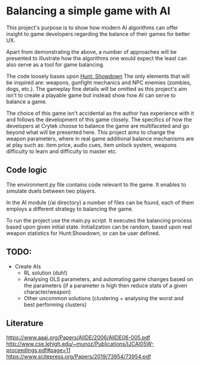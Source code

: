 # Balancing a simple game with AI
This project's purpose is to show how modern AI algorithms can offer
insight to game developers regarding the balance of their games for
better UX. 

Apart from demonstrating the above, a number of approaches will
be presented to illustrate how the algorithms one would expect the
least can also serve as a tool for game balancing.

The code loosely bases upon [Hunt: Showdown](https://www.huntshowdown.com/)
The only elements that will be inspired are: weapons, gunfight mechanics and 
NPC enemies (zombies, dogs, etc.). The gameplay fine details will be
omitted as this project's aim isn't to create a playable game but
instead show how AI can serve to balance a game.

The choice of this game isn't accidental as the author has experience
with it and follows the development of this game closely. The specifics
of how the developers at Crytek choose to balance the game are
multifaceted and go beyond what will be presented here.
This project aims to change the weapon parameters,
where in real game additional balance mechanisms are at 
play such as: item price, audio cues, item unlock system, weapons difficulty
to learn and difficulty to master etc.

## Code logic

The environment.py file contains code relevant to the game. It enables
to simulate duels between two players.

In the AI module (/ai directory) a number of files can be found,
each of them employs a different strategy to balancing the game.

To run the project use the main.py script. It executes the balancing
process based upon given initial state. Initialization can be random,
based upon real weapon statistics for Hunt:Showdown, or can be user
defined.

## TODO:
- Create AIs 
    - RL solution (duh!)
    - Analysing OLS parameters, and automating game changes based on 
      the parameters (if a parameter is high then reduce stats of a
      given character/weapon)
    - Other uncommon solutions (clustering + analysing
      the worst and best performing clusters)
      
## Literature
https://www.aaai.org/Papers/AIIDE/2006/AIIDE06-005.pdf
http://www.cse.lehigh.edu/~munoz/Publications/IJCAI05W-proceedings.pdf#page=11
https://www.scitepress.org/Papers/2019/73954/73954.pdf

